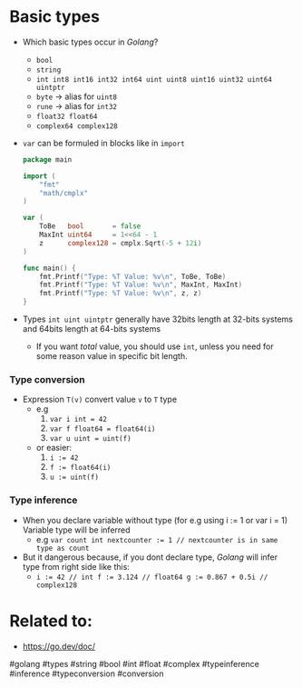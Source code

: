 # Basic types

* Which basic types occur in *Golang*?
	* `bool`
	* `string`
	* `int int8 int16 int32 int64 uint uint8 uint16 uint32 uint64 uintptr`
	* `byte` -> alias for `uint8`
	* `rune` -> alias for `int32`
	* `float32 float64`
	* `complex64 complex128`

* `var` can be formuled in blocks like in `import`
	```go
	package main

	import (
		"fmt"
		"math/cmplx"
	)

	var (
		ToBe   bool       = false
		MaxInt uint64     = 1<<64 - 1
		z      complex128 = cmplx.Sqrt(-5 + 12i)
	)

	func main() {
		fmt.Printf("Type: %T Value: %v\n", ToBe, ToBe)
		fmt.Printf("Type: %T Value: %v\n", MaxInt, MaxInt)
		fmt.Printf("Type: %T Value: %v\n", z, z)
	}
	```

* Types `int uint uintptr` generally have 32bits length at 32-bits systems and 64bits length at 64-bits systems
	* If you want *total* value, you should use `int`, unless you need for some reason value in specific bit length.


### Type conversion

* Expression `T(v)` convert value `v` to `T` type
	* e.g 
		1. `var i int = 42`
		1. `var f float64 = float64(i)`
		1. `var u uint = uint(f)`
	* or easier:
		1. `i := 42`
		1. `f := float64(i)`
		1. `u := uint(f)`


### Type inference

* When you declare variable without type (for e.g using i := 1 or var i = 1) Variable type will be inferred
	* e.g `
	var count int
	nextcounter := 1 // nextcounter is in same type as count
	`
* But it dangerous because, if you dont declare type, *Golang* will infer type from right side like this:
	* `i := 42 // int
	   f := 3.124 // float64
	   g := 0.867 + 0.5i // complex128
	   `



# Related to: 

* https://go.dev/doc/


#golang #types #string #bool #int #float #complex #typeinference #inference #typeconversion #conversion



